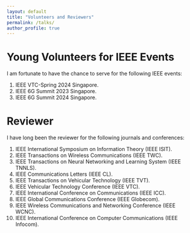 ```yaml
---
layout: default
title: "Volunteers and Reviewers"
permalink: /talks/
author_profile: true
---
```


Young Volunteers for IEEE Events
======
I am fortunate to have the chance to serve for the following IEEE events:
1. IEEE VTC-Spring 2024 Singapore.
2. IEEE 6G Summit 2023 Singapore.
3. IEEE 6G Summit 2024 Singapore.

Reviewer
======
I have long been the reviewer for the following journals and conferences:
1. IEEE International Symposium on Information Theory (IEEE ISIT).
2. IEEE Transactions on Wireless Communications (IEEE TWC).
3. IEEE Transactions on Neural Networking and Learning System (IEEE TNNLS).
4. IEEE Communications Letters (IEEE CL).
5. IEEE Transactions on Vehicular Technology (IEEE TVT).
6. IEEE Vehicular Technology Conference (IEEE VTC).
7. IEEE International Conference on Communications (IEEE ICC).
8. IEEE Global Communications Conference (IEEE Globecom).
9. IEEE Wireless Communications and Networking Conference (IEEE WCNC).
10. IEEE International Conference on Computer Communications (IEEE Infocom).

  



